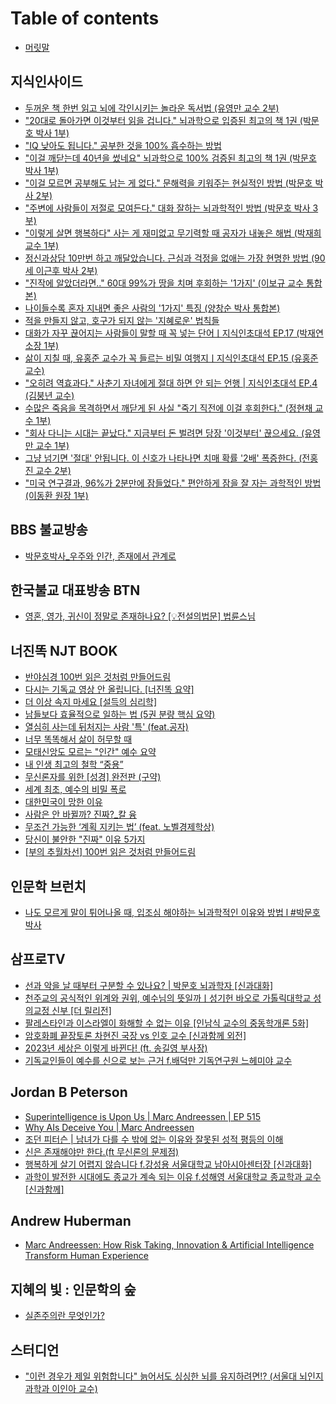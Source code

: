 # Table of contents

* [머릿말](README.md)

## 지식인사이드 <a href="#knowledgeins_kr" id="knowledgeins_kr"></a>

* [두꺼운 책 한번 읽고 뇌에 각인시키는 놀라운 독서법 (유영만 교수 2부)](knowledgeins_kr/an-amazing-reading-method.md)
* ["20대로 돌아가면 이것부터 읽을 겁니다." 뇌과학으로 입증된 최고의 책 1권 (박문호 박사 1부)](knowledgeins_kr/when-i-go-back-to-my-20s.md)
* ["IQ 낮아도 됩니다." 공부한 것을 100% 흡수하는 방법](knowledgeins_kr/its-okay-to-have-a-low-iq.md)
* ["이걸 깨닫는데 40년을 썼네요" 뇌과학으로 100% 검증된 최고의 책 1권 (박문호 박사 1부)](knowledgeins_kr/it-took-me-40-years-to-realize-this.md)
* ["이걸 모르면 공부해도 남는 게 없다." 문해력을 키워주는 현실적인 방법 (박문호 박사 2부)](knowledgeins_kr/if-you-dont-know-this.md)
* ["주변에 사람들이 저절로 모여든다." 대화 잘하는 뇌과학적인 방법  (박문호 박사 3부)](knowledgeins_kr/people-will-gather-around-you-on-their-own.md)
* ["이렇게 살면 행복하다" 사는 게 재미없고 무기력할 때 공자가 내놓은 해법 (박재희 교수 1부)](knowledgeins_kr/im-happy-living-like-this.md)
* [정신과상담 10만번 하고 깨달았습니다. 근심과 걱정을 없애는 가장 현명한 방법 (90세 이근후 박사 2부)](knowledgeins_kr/the-wisest-way-to-get-rid-of-worries-and-concerns.md)
* ["진작에 알았더라면.." 60대 99%가 땅을 치며 후회하는 '1가지' (이보규 교수 통합본)](knowledgeins_kr/1-thing-that-99-of-people-in-their-60s-regret.md)
* [나이들수록 혼자 지내면 좋은 사람의 '1가지' 특징 (양창순 박사 통합본)](knowledgeins_kr/1-characteristic-of-people-who-are-better-off-alone-as-they-get-older.md)
* [적을 만들지 않고, 호구가 되지 않는 '지혜로운' 법칙들](knowledgeins_kr/wise-rules-for-not-making-enemies-and-not-becoming-a-fool.md)
* [대화가 자꾸 끊어지는 사람들이 말할 때 꼭 넣는 단어ㅣ지식인초대석 EP.17 (박재연 소장 1부)](knowledgeins_kr/a-word-that-people-who-keep-interrupting-each-other-when-they-talk-always-use.md)
* [삶이 지칠 때, 유홍준 교수가 꼭 들르는 비밀 여행지ㅣ지식인초대석 EP.15 (유홍준 교수)](knowledgeins_kr/when-life-gets-tiring-professor-yoo-hong-joons-secret-travel-destination.md)
* ["오히려 역효과다." 사춘기 자녀에게 절대 하면 안 되는 언행 | 지식인초대석 EP.4 (김붕년 교수)](knowledgeins_kr/things-you-should-never-say-to-your-teenage-child.md)
* [수많은 죽음을 목격하면서 깨닫게 된 사실 "죽기 직전에 이걸 후회한다." (정현채 교수 1부)](knowledgeins_kr/i-regret-this-right-before-i-die.md)
* ["회사 다니는 시대는 끝났다." 지금부터 돈 벌려면 당장 '이것부터' 끊으세요. (유영만 교수 1부)](knowledgeins_kr/the-era-of-going-to-work-is-over.md)
* [그냥 넘기면 '절대' 안됩니다. 이 신호가 나타나면 치매 확률 '2배' 폭증한다. (전홍진 교수 2부)](knowledgeins_kr/when-this-sign-appears-the-risk-of-dementia-increases-by-2-times.md)
* ["미국 연구결과, 96%가 2분만에 잠들었다." 편안하게 잠을 잘 자는 과학적인 방법 (이동환 원장 1부)](knowledgeins_kr/scientific-ways-to-sleep-well-and-restfully.md)

## BBS 불교방송 <a href="#bbskorea" id="bbskorea"></a>

* [박문호박사\_우주와 인간, 존재에서 관계로](bbskorea/the-universe-and-humans-from-existence-to-relationship.md)

## 한국불교 대표방송 BTN <a href="#btnworld" id="btnworld"></a>

* [영혼, 영가, 귀신이 정말로 존재하나요? \[💡전설의법문\] 법륜스님](btnworld/do-souls-spirits-and-ghosts-really-exist.md)

## 너진똑 NJT BOOK

* [반야심경 100번 읽은 것처럼 만들어드림](njt-book/ill-make-it-seem-like-youve-read-the-heart-sutra-100-times.md)
* [다시는 기독교 영상 안 올립니다. \[너진똑 요약\]](njt-book/i-will-never-upload-christian-videos-again.md)
* [더 이상 속지 마세요 \[설득의 심리학\]](njt-book/dont-be-fooled-any-longer-psychology-of-persuasion.md)
* [남들보다 효율적으로 일하는 법 (5권 분량 핵심 요약)](njt-book/how-to-work-more-efficiently-than-others.md)
* [열심히 사는데 뒤처지는 사람 '특' (feat.공자)](njt-book/a-person-who-works-hard-but-falls-behind.md)
* [너무 똑똑해서 삶이 허무할 때](njt-book/when-youre-so-smart-that-life-seems-meaningless.md)
* [모태신앙도 모르는 "인간" 예수 요약](njt-book/summary-of-jesus-a-human-who-does-not-even-know-the-original-religion.md)
* [내 인생 최고의 철학 “중용”](njt-book/the-best-philosophy-of-my-life-the-doctrine-of-the-mean.md)
* [무신론자를 위한 \[성경\] 완전판 (구약)](njt-book/bible-complete-edition-old-testament-for-atheists.md)
* [세계 최초, 예수의 비밀 폭로](njt-book/worlds-first-jesus-secret-revealed.md)
* [대한민국이 망한 이유](njt-book/why-south-korea-failed.md)
* [사람은 안 바뀔까? 진짜?\_칼 융](njt-book/people-dont-change-really-carl-jung.md)
* [무조건 가능한 ‘계획 지키는 법’ (feat. 노벨경제학상)](njt-book/how-to-keep-a-plan-that-is-absolutely-possible.md)
* [당신이 불안한 "진짜" 이유 5가지](njt-book/5-real-reasons-youre-anxious.md)
* [\[부의 추월차선\] 100번 읽은 것처럼 만들어드림](njt-book/wealth-fast-lane.md)

## 인문학 브런치 <a href="#btnworld" id="btnworld"></a>

* [나도 모르게 말이 튀어나올 때, 입조심 해야하는 뇌과학적인 이유와 방법 l #박문호 박사](btnworld-1/when-words-come-out-without-you-knowing.md)

## 삼프로TV <a href="#3protv" id="3protv"></a>

* [선과 악을 날 때부터 구분할 수 있나요? | 박문호 뇌과학자 \[신과대화\]](3protv/can-you-distinguish-between-good-and-evil-from-birth.md)
* [천주교의 공식적인 위계와 권위, 예수님의 뜻일까ㅣ성기헌 바오로 가톨릭대학교 성의교정 신부 \[더 릴리전\]](3protv/the-official-hierarchy-and-authority-of-the-catholic-church.md)
* [팔레스타인과 이스라엘이 화해할 수 없는 이유 \[인남식 교수의 중동학개론 5화\]](3protv/why-palestine-and-israel-cannot-reconcile.md)
* [암호화폐 끝장토론 차현진 국장 vs 인호 교수 \[신과함께 외전\]](3protv/cryptocurrency-end-debate.md)
* [2023년 세상은 이렇게 바뀐다! (ft. 송길영 부사장)](3protv/this-is-how-the-world-will-change-in-2023.md)
* [기독교인들이 예수를 신으로 보는 근거 f.배덕만 기독연구원 느헤미야 교수](3protv/the-basis-on-which-christians-view-jesus-as-god.md)

## Jordan B Peterson

* [Superintelligence is Upon Us | Marc Andreessen | EP 515](jordan-b-peterson/superintelligence-is-upon-us.md)
* [Why AIs Deceive You | Marc Andreessen](jordan-b-peterson/why-ais-deceive-you.md)
* [조던 피터슨 | 남녀가 다를 수 밖에 없는 이유와 잘못된 성적 평등의 이해](jordan-b-peterson/why-men-and-women-must-be-different.md)
* [신은 존재해야만 한다.(ft 무신론의 문제점)](jordan-b-peterson/god-must-exist.md)
* [행복하게 살기 어렵지 않습니다 f.강성용 서울대학교 남아시아센터장 \[신과대화\]](jordan-b-peterson/its-not-hard-to-live-happily.md)
* [과학이 발전한 시대에도 종교가 계속 되는 이유 f.성해영 서울대학교 종교학과 교수 \[신과함께\]](jordan-b-peterson/why-religion-continues-even-in-an-age-of-scientific-advancement.md)

## &#x20;Andrew Huberman

* [Marc Andreessen: How Risk Taking, Innovation & Artificial Intelligence Transform Human Experience](andrew-huberman/how-risk-taking-innovation-artificial-intelligence-transform-human-experience.md)

## 지혜의 빛 : 인문학의 숲 <a href="#xhsja" id="xhsja"></a>

* [실존주의란 무엇인가?](xhsja/what-is-existentialism.md)

## 스터디언 <a href="#studian365" id="studian365"></a>

* ["이런 경우가 제일 위험합니다" 늙어서도 싱싱한 뇌를 유지하려면!? (서울대 뇌인지과학과 이인아 교수)](studian365/how-to-maintain-a-fresh-brain-even-in-old-age.md)

